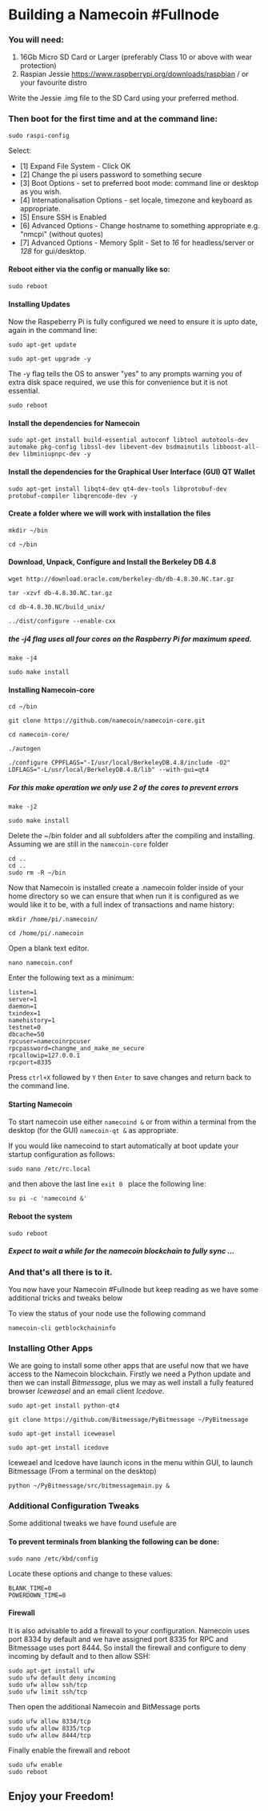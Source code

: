 # Building a Namecoin #Fullnode

### You will need:
1. 16Gb Micro SD Card or Larger (preferably Class 10 or above with wear protection)
2. Raspian Jessie https://www.raspberrypi.org/downloads/raspbian / or your favourite distro

Write the Jessie .img file to the SD Card using your preferred method. 

### Then boot for the first time and at the command line:
```
sudo raspi-config
```
Select:  
* [1] Expand File System - Click OK
* [2] Change the pi users password to something secure
* [3] Boot Options - set to preferred boot mode: command line or desktop as you wish.
* [4] Internationalisation Options - set locale, timezone and keyboard as appropriate.
* [5] Ensure SSH is Enabled
* [6] Advanced Options - Change hostname to something appropriate e.g. "nmcpi" (without quotes)
* [7] Advanced Options - Memory Split - Set to *16* for headless/server or *128* for gui/desktop.

#### Reboot either via the config or manually like so:
```
sudo reboot
```
#### Installing Updates

Now the Raspeberry Pi is fully configured we need to ensure it is upto date, again in the command line:
```
sudo apt-get update
```  
```
sudo apt-get upgrade -y
```  
The -y flag tells the OS to answer "yes" to any prompts warning you of extra disk space required, we use this for convenience but it is not essential.  
```
sudo reboot
```

#### Install the dependencies for Namecoin
```
sudo apt-get install build-essential autoconf libtool autotools-dev automake pkg-config libssl-dev libevent-dev bsdmainutils libboost-all-dev libminiupnpc-dev -y

```

#### Install the dependencies for the Graphical User Interface (GUI) QT Wallet
```
sudo apt-get install libqt4-dev qt4-dev-tools libprotobuf-dev protobuf-compiler libqrencode-dev -y
```

#### Create a folder where we will work with installation the files
```
mkdir ~/bin
```  
```
cd ~/bin
```

#### Download, Unpack, Configure and Install the Berkeley DB 4.8
```
wget http://download.oracle.com/berkeley-db/db-4.8.30.NC.tar.gz
```  
```
tar -xzvf db-4.8.30.NC.tar.gz
```  
```
cd db-4.8.30.NC/build_unix/
```  
```
../dist/configure --enable-cxx
```  
##### the -j4 flag uses all four cores on the Raspberry Pi for maximum speed.  
```
make -j4
```  
```
sudo make install
```  

#### Installing Namecoin-core
```
cd ~/bin
```   
```
git clone https://github.com/namecoin/namecoin-core.git
```  
```
cd namecoin-core/
```  
```
./autogen
```  
```
./configure CPPFLAGS="-I/usr/local/BerkeleyDB.4.8/include -O2" LDFLAGS="-L/usr/local/BerkeleyDB.4.8/lib" --with-gui=qt4
```
##### For this make operation we only use 2 of the cores to prevent errors
```
make -j2
``` 
```
sudo make install
```  
Delete the ~/bin folder and all subfolders after the compiling and installing.  Assuming we are still in the ```namecoin-core``` folder
```
cd ..
cd ..
sudo rm -R ~/bin
```  
Now that Namecoin is installed create a .namecoin folder inside of your home directory so we can ensure that when run it is configured as we would like it to be, with a full index of transactions and name history:  
```
mkdir /home/pi/.namecoin/
```   
```
cd /home/pi/.namecoin
```  
Open a blank text editor.
```
nano namecoin.conf
```  
Enter the following text as a minimum:
```
listen=1
server=1
daemon=1
txindex=1
namehistory=1
testnet=0
dbcache=50
rpcuser=namecoinrpcuser
rpcpassword=changme_and_make_me_secure
rpcallowip=127.0.0.1
rpcport=8335
```
Press ```ctrl+X``` followed by ```Y``` then ```Enter``` to save changes and return back to the command line.

#### Starting Namecoin

To start namecoin use either ```namecoind &``` or from within a terminal from the desktop (for the GUI) ```namecoin-qt &``` as appropriate.

If you would like namecoind to start automatically at boot update your startup configuration as follows:
```
sudo nano /etc/rc.local
```
and then above the last line ```exit 0 ``` place the following line:
```
su pi -c 'namecoind &'
```

#### Reboot the system 
```
sudo reboot
```
##### Expect to wait a while for the namecoin blockchain to fully sync ...

### And that's all there is to it. 

You now have your Namecoin #Fullnode but keep reading as we have some additional tricks and tweaks below

To view the status of your node use the following command
```
namecoin-cli getblockchaininfo
```

### Installing Other Apps

We are going to install some other apps that are useful now that we have access to the Namecoin blockchain. Firstly we need a Python update and then we can install *Bitmessage*, plus we may as well install a fully featured browser *Iceweasel* and an email client *Icedove*.

```
sudo apt-get install python-qt4
```
```
git clone https://github.com/Bitmessage/PyBitmessage ~/PyBitmessage
```
```
sudo apt-get install iceweasel
```  
```
sudo apt-get install icedove
```  
Iceweael and Icedove have launch icons in the menu within GUI, to launch Bitmessage (From a terminal on the desktop)
```  
python ~/PyBitmessage/src/bitmessagemain.py &
```  

### Additional Configuration Tweaks

Some additional tweaks we have found usefule are

#### To prevent terminals from blanking the following can be done:
```  
sudo nano /etc/kbd/config
```  
Locate these options and change to these values:
```  
BLANK_TIME=0
POWERDOWN_TIME=0
```  

#### Firewall

It is also advisable to add a firewall to your configuration.  Namecoin uses port 8334 by default and we have assigned port 8335 for RPC and Bitmessage uses port 8444.  So install the firewall and configure to deny incoming by default and to then allow SSH:
```  
sudo apt-get install ufw
sudo ufw default deny incoming
sudo ufw allow ssh/tcp
sudo ufw limit ssh/tcp
```  
Then open the additional Namecoin and BitMessage ports 
```  
sudo ufw allow 8334/tcp
sudo ufw allow 8335/tcp
sudo ufw allow 8444/tcp
```  
Finally enable the firewall and reboot
```  
sudo ufw enable
sudo reboot
```  

## Enjoy your Freedom!
